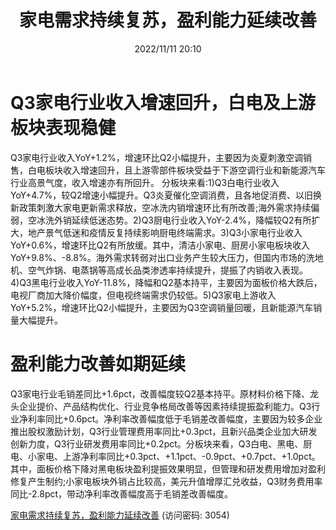 ﻿---
title: 家电需求持续复苏，盈利能力延续改善
date: 2022/11/11 20:10
tags:
- 家电
updated: 1970-01-01 08:00:00
---

# Q3家电行业收入增速回升，白电及上游板块表现稳健
Q3家电行业收入YoY+1.2%，增速环比Q2小幅提升，主要因为炎夏刺激空调销售，白电板块收入增速回升，且上游零部件板块受益于下游空调行业和新能源汽车行业高景气度，收入增速亦有所回升。
分板块来看:1)Q3白电行业收入YoY+4.7%，较Q2增速小幅提升。Q3炎夏催化空调消费，且各地促消费、以旧换新政策刺激大家电更新需求释放，空冰洗内销增速环比有所改善;海外需求持续偏弱，空冰洗外销延续低迷态势。2)Q3厨电行业收入YoY-2.4%，降幅较Q2有所扩大，地产景气低迷和疫情反复持续影响厨电终端需求。3)Q3小家电行业收入YoY+0.6%，增速环比Q2有所放缓。其中，清洁小家电、厨房小家电板块收入YoY+9.8%、-8.8%。海外需求转弱对出口业务产生较大压力，但国内市场的洗地机、空气炸锅、电蒸锅等高成长品类渗透率持续提升，提振了内销收入表现。4)Q3黑电行业收入YoY-11.8%，降幅和Q2基本持平，主要因为面板价格大跌后，电视厂商加大降价幅度，但电视终端需求仍较低。5)Q3家电上游收入YoY+5.2%，增速环比Q2小幅提升，主要因为Q3空调销量回暖，且新能源汽车销量大幅提升。
<!--more-->
# 盈利能力改善如期延续
Q3家电行业毛销差同比+1.6pct，改善幅度较Q2基本持平。原材料价格下降、龙头企业提价、产品结构优化、行业竞争格局改善等因素持续提振盈利能力。Q3行业净利率同比+0.6pct。净利率改善幅度低于毛销差改善幅度，主要因为较多企业推出股权激励计划，Q3行业管理费用率同比+0.3pct，且新兴品类企业加大研发创新力度，Q3行业研发费用率同比+0.2pct。分板块来看，Q3白电、黑电、厨电、小家电、上游净利率同比+0.3pct、+1.1pct、-0.9pct、+0.7pct、+1.0pct。其中，面板价格下降对黑电板块盈利提振效果明显，但管理和研发费用增加对盈利修复产生制约;小家电板块外销占比较高，美元升值增厚汇兑收益，Q3财务费用率同比-2.8pct，带动净利率改善幅度高于毛销差改善幅度。

[家电需求持续复苏，盈利能力延续改善](https://url12.ctfile.com/f/3948612-722962874-6a2083?p=3054)
(访问密码: 3054)
